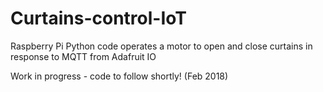 # Curtains-control-IoT
Raspberry Pi Python code operates a motor to open and close curtains in response to MQTT from Adafruit IO

Work in progress - code to follow shortly! (Feb 2018)

